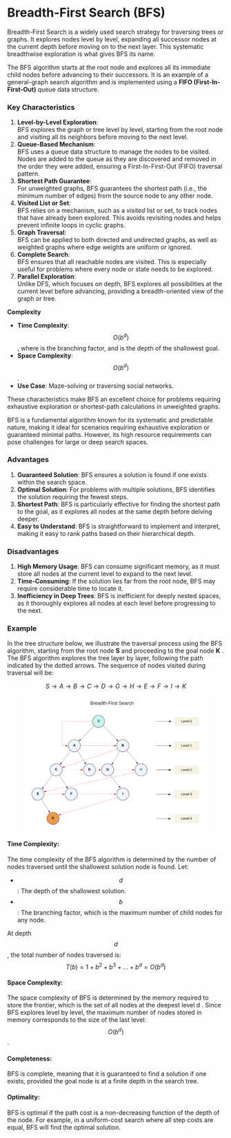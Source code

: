 # Breadth-First Search (BFS)

Breadth-First Search is a widely used search strategy for traversing trees or graphs. It explores nodes level by level, expanding all successor nodes at the current depth before moving on to the next layer. This systematic breadthwise exploration is what gives BFS its name.

The BFS algorithm starts at the root node and explores all its immediate child nodes before advancing to their successors. It is an example of a general-graph search algorithm and is implemented using a **FIFO (First-In-First-Out)** queue data structure.

### **Key Characteristics**

1. **Level-by-Level Exploration**:\
   BFS explores the graph or tree level by level, starting from the root node and visiting all its neighbors before moving to the next level.
2. **Queue-Based Mechanism**:\
   BFS uses a queue data structure to manage the nodes to be visited. Nodes are added to the queue as they are discovered and removed in the order they were added, ensuring a First-In-First-Out (FIFO) traversal pattern.
3. **Shortest Path Guarantee**:\
   For unweighted graphs, BFS guarantees the shortest path (i.e., the minimum number of edges) from the source node to any other node.
4. **Visited List or Set**:\
   BFS relies on a mechanism, such as a _visited_ list or set, to track nodes that have already been explored. This avoids revisiting nodes and helps prevent infinite loops in cyclic graphs.
5. **Graph Traversal**:\
   BFS can be applied to both directed and undirected graphs, as well as weighted graphs where edge weights are uniform or ignored.
6. **Complete Search**:\
   BFS ensures that all reachable nodes are visited. This is especially useful for problems where every node or state needs to be explored.
7. **Parallel Exploration**:\
   Unlike DFS, which focuses on depth, BFS explores all possibilities at the current level before advancing, providing a breadth-oriented view of the graph or tree.

**Complexity**

* **Time Complexity**: $$O(b^d)$$, where  is the branching factor, and  is the depth of the shallowest goal.
* **Space Complexity**: $$O(b^d)$$.
* **Use Case**: Maze-solving or traversing social networks.

These characteristics make BFS an excellent choice for problems requiring exhaustive exploration or shortest-path calculations in unweighted graphs.

BFS is a fundamental algorithm known for its systematic and predictable nature, making it ideal for scenarios requiring exhaustive exploration or guaranteed minimal paths. However, its high resource requirements can pose challenges for large or deep search spaces.

### Advantages

1. **Guaranteed Solution**: BFS ensures a solution is found if one exists within the search space.
2. **Optimal Solution**: For problems with multiple solutions, BFS identifies the solution requiring the fewest steps.
3. **Shortest Path**: BFS is particularly effective for finding the shortest path to the goal, as it explores all nodes at the same depth before delving deeper.
4. **Easy to Understand**: BFS is straightforward to implement and interpret, making it easy to rank paths based on their hierarchical depth.

### Disadvantages

1. **High Memory Usage**: BFS can consume significant memory, as it must store all nodes at the current level to expand to the next level.
2. **Time-Consuming**: If the solution lies far from the root node, BFS may require considerable time to locate it.
3. **Inefficiency in Deep Trees**: BFS is inefficient for deeply nested spaces, as it thoroughly explores all nodes at each level before progressing to the next.

### Example

In the tree structure below, we illustrate the traversal process using the BFS algorithm, starting from the root node **S** and proceeding to the goal node **K** . The BFS algorithm explores the tree layer by layer, following the path indicated by the dotted arrows. The sequence of nodes visited during traversal will be:

$$S→A→B→C→D→G→H→E→F→I→K$$

<div align="left"><figure><img src="../../../../.gitbook/assets/image (1) (1).png" alt="" width="563"><figcaption></figcaption></figure></div>

#### **Time Complexity:**&#x20;

The time complexity of the BFS algorithm is determined by the number of nodes traversed until the shallowest solution node is found. Let:

* $$d$$ : The depth of the shallowest solution.
* $$b$$ : The branching factor, which is the maximum number of child nodes for any node.

At depth $$d$$ , the total number of nodes traversed is:  $$T (b) = 1+b^2+b^3+...+ b^d= O (b^d)$$

#### **Space Complexity:**&#x20;

The space complexity of BFS is determined by the memory required to store the frontier, which is the set of all nodes at the deepest level d . Since BFS explores level by level, the maximum number of nodes stored in memory corresponds to the size of the last level: $$O(b^d)$$.

#### **Completeness:**&#x20;

BFS is complete, meaning that it is guaranteed to find a solution if one exists, provided the goal node is at a finite depth in the search tree.

#### **Optimality:**&#x20;

BFS is optimal if the path cost is a non-decreasing function of the depth of the node. For example, in a uniform-cost search where all step costs are equal, BFS will find the optimal solution.
